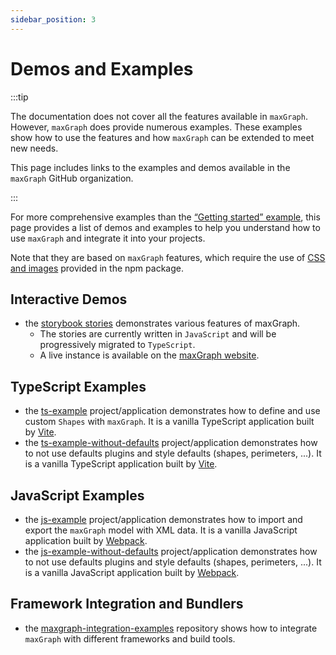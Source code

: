 ```yaml
---
sidebar_position: 3
---
```


# Demos and Examples
[//]: # (extract of <rootdir>/README.md)


:::tip

The documentation does not cover all the features available in `maxGraph`. However, `maxGraph` does provide numerous examples. These examples show how to use the features and how `maxGraph` can be extended to meet new needs.

This page includes links to the examples and demos available in the `maxGraph` GitHub organization.

:::

For more comprehensive examples than the [“Getting started” example](./getting-started.mdx), this page provides a list of demos and examples to help you understand how to use `maxGraph` and integrate it into your projects.

Note that they are based on `maxGraph` features, which require the use of [CSS and images](./usage/css-and-images.md) provided in the npm package.


## Interactive Demos
- the [storybook stories](https://github.com/maxGraph/maxGraph/tree/main/packages/html/stories) demonstrates various features of maxGraph.
  - The stories are currently written in `JavaScript` and will be progressively migrated to `TypeScript`.
  - A live instance is available on the [maxGraph website](https://maxgraph.github.io/maxGraph/demo).

## TypeScript Examples
- the [ts-example](https://github.com/maxGraph/maxGraph/tree/main/packages/ts-example) project/application demonstrates how to define and use custom `Shapes` with `maxGraph`. It is a vanilla TypeScript application built by [Vite](https://vitejs.dev/).
- the [ts-example-without-defaults](https://github.com/maxGraph/maxGraph/tree/main/packages/ts-example-without-defaults) project/application demonstrates how to not use defaults plugins and style defaults (shapes, perimeters, ...). It is a vanilla TypeScript application built by [Vite](https://vitejs.dev/).

## JavaScript Examples
- the [js-example](https://github.com/maxGraph/maxGraph/tree/main/packages/js-example) project/application demonstrates how to import and export the `maxGraph` model with XML data. It is a vanilla JavaScript application built by [Webpack](https://webpack.js.org/).
- the [js-example-without-defaults](https://github.com/maxGraph/maxGraph/tree/main/packages/js-example-without-defaults) project/application demonstrates how to not use defaults plugins and style defaults (shapes, perimeters, ...). It is a vanilla JavaScript application built by [Webpack](https://webpack.js.org/).

## Framework Integration and Bundlers
- the [maxgraph-integration-examples](https://github.com/maxGraph/maxgraph-integration-examples) repository shows how to integrate `maxGraph` with different frameworks and build tools.

[//]: # (END OF 'extract of <rootdir>/README.md')
